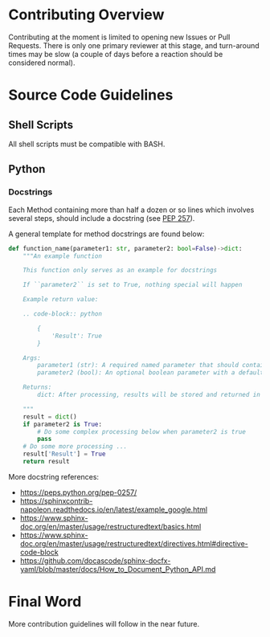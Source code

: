# Contributing Overview

Contributing at the moment is limited to opening new Issues or Pull Requests. There is only one primary reviewer at this stage, and turn-around times may be slow (a couple of days before a reaction should be considered normal).

# Source Code Guidelines

## Shell Scripts

All shell scripts must be compatible with BASH.

## Python

### Docstrings

Each Method containing more than half a dozen or so lines which involves several steps, should include a docstring (see [PEP 257](https://peps.python.org/pep-0257/)).

A general template for method docstrings are found below:

```python
def function_name(parameter1: str, parameter2: bool=False)->dict:
    """An example function

    This function only serves as an example for docstrings

    If ``parameter2`` is set to True, nothing special will happen

    Example return value:

    .. code-block:: python

        {
            'Result': True
        }

    Args:
        parameter1 (str): A required named parameter that should contain a string
        parameter2 (bool): An optional boolean parameter with a default value of False

    Returns:
        dict: After processing, results will be stored and returned in a dict

    """
    result = dict()
    if parameter2 is True:
        # Do some complex processing below when parameter2 is true
        pass
    # Do some more processing ...
    result['Result'] = True
    return result
```

More docstring references:

* https://peps.python.org/pep-0257/
* https://sphinxcontrib-napoleon.readthedocs.io/en/latest/example_google.html
* https://www.sphinx-doc.org/en/master/usage/restructuredtext/basics.html
* https://www.sphinx-doc.org/en/master/usage/restructuredtext/directives.html#directive-code-block
* https://github.com/docascode/sphinx-docfx-yaml/blob/master/docs/How_to_Document_Python_API.md

# Final Word

More contribution guidelines will follow in the near future.
